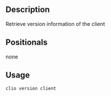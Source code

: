 ## Description

Retrieve version information of the client

## Positionals

none

## Usage

```sh
clio version client
```
